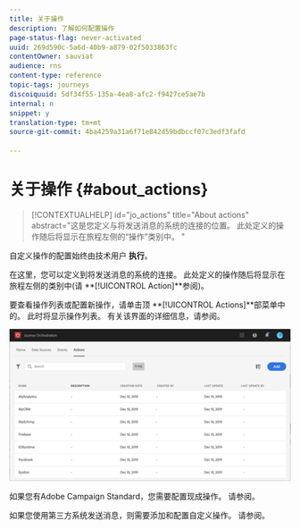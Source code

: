 ```yaml
---
title: 关于操作
description: 了解如何配置操作
page-status-flag: never-activated
uuid: 269d590c-5a6d-40b9-a879-02f5033863fc
contentOwner: sauviat
audience: rns
content-type: reference
topic-tags: journeys
discoiquuid: 5df34f55-135a-4ea8-afc2-f9427ce5ae7b
internal: n
snippet: y
translation-type: tm+mt
source-git-commit: 4ba4259a31a6f71e842d59bdbccf07c3edf3fafd

---
```



# 关于操作 {#about_actions}

>[!CONTEXTUALHELP]
>id=&quot;jo_actions&quot;
>title=&quot;About actions&quot;
>abstract=&quot;这是您定义与将发送消息的系统的连接的位置。 此处定义的操作随后将显示在旅程左侧的“操作”类别中。 &quot;

自定义操作的配置始终由技术用户 **执行**。

在这里，您可以定义到将发送消息的系统的连接。 此处定义的操作随后将显示在旅程左侧的类别中(请 **[!UICONTROL Action]**参阅[](../building-journeys/about-action-activities.md))。

要查看操作列表或配置新操作，请单击顶 **[!UICONTROL Actions]**部菜单中的。 此时将显示操作列表。 有关[](../about/user-interface.md)该界面的详细信息，请参阅。

![](../assets/custom1.png)

如果您有Adobe Campaign Standard，您需要配置现成操作。 请参阅[](../action/working-with-adobe-campaign.md)。

如果您使用第三方系统发送消息，则需要添加和配置自定义操作。 请参阅[](../action/about-custom-action-configuration.md)。
